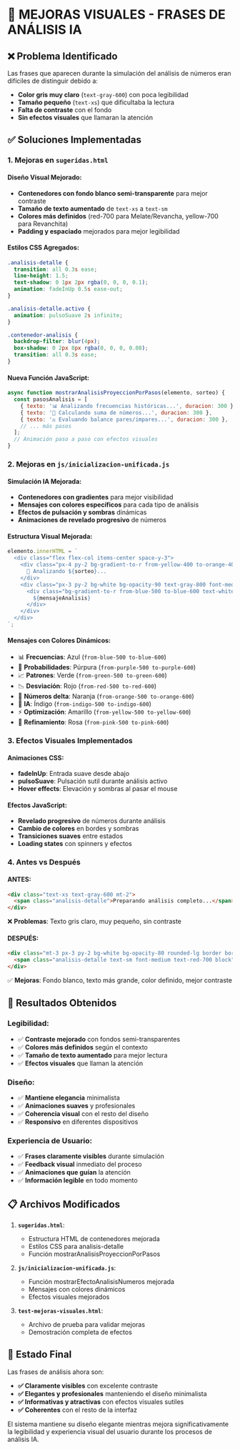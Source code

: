 # 🎨 MEJORAS VISUALES - FRASES DE ANÁLISIS IA

## ❌ Problema Identificado
Las frases que aparecen durante la simulación del análisis de números eran difíciles de distinguir debido a:
- **Color gris muy claro** (`text-gray-600`) con poca legibilidad
- **Tamaño pequeño** (`text-xs`) que dificultaba la lectura
- **Falta de contraste** con el fondo
- **Sin efectos visuales** que llamaran la atención

## ✅ Soluciones Implementadas

### 1. **Mejoras en `sugeridas.html`**

#### Diseño Visual Mejorado:
- **Contenedores con fondo blanco semi-transparente** para mejor contraste
- **Tamaño de texto aumentado** de `text-xs` a `text-sm`
- **Colores más definidos** (red-700 para Melate/Revancha, yellow-700 para Revanchita)
- **Padding y espaciado** mejorados para mejor legibilidad

#### Estilos CSS Agregados:
```css
.analisis-detalle {
  transition: all 0.3s ease;
  line-height: 1.5;
  text-shadow: 0 1px 2px rgba(0, 0, 0, 0.1);
  animation: fadeInUp 0.5s ease-out;
}

.analisis-detalle.activo {
  animation: pulsoSuave 2s infinite;
}

.contenedor-analisis {
  backdrop-filter: blur(4px);
  box-shadow: 0 2px 8px rgba(0, 0, 0, 0.08);
  transition: all 0.3s ease;
}
```

#### Nueva Función JavaScript:
```javascript
async function mostrarAnalisisProyeccionPorPasos(elemento, sorteo) {
  const pasosAnalisis = [
    { texto: '📊 Analizando frecuencias históricas...', duracion: 300 },
    { texto: '🔢 Calculando suma de números...', duracion: 300 },
    { texto: '⚖️ Evaluando balance pares/impares...', duracion: 300 },
    // ... más pasos
  ];
  // Animación paso a paso con efectos visuales
}
```

### 2. **Mejoras en `js/inicializacion-unificada.js`**

#### Simulación IA Mejorada:
- **Contenedores con gradientes** para mejor visibilidad
- **Mensajes con colores específicos** para cada tipo de análisis
- **Efectos de pulsación y sombras** dinámicas
- **Animaciones de revelado progresivo** de números

#### Estructura Visual Mejorada:
```javascript
elemento.innerHTML = `
  <div class="flex flex-col items-center space-y-3">
    <div class="px-4 py-2 bg-gradient-to-r from-yellow-400 to-orange-400 text-gray-900 font-semibold rounded-lg shadow-lg">
      🤖 Analizando ${sorteo}...
    </div>
    <div class="px-3 py-2 bg-white bg-opacity-90 text-gray-800 font-medium rounded-lg shadow-md">
      <div class="bg-gradient-to-r from-blue-500 to-blue-600 text-white px-4 py-2 rounded-lg font-semibold">
        ${mensajeAnalisis}
      </div>
    </div>
  </div>
`;
```

#### Mensajes con Colores Dinámicos:
- 📊 **Frecuencias**: Azul (`from-blue-500 to-blue-600`)
- 🔢 **Probabilidades**: Púrpura (`from-purple-500 to-purple-600`)
- 📈 **Patrones**: Verde (`from-green-500 to-green-600`)
- 📉 **Desviación**: Rojo (`from-red-500 to-red-600`)
- 🔄 **Números delta**: Naranja (`from-orange-500 to-orange-600`)
- 🤖 **IA**: Índigo (`from-indigo-500 to-indigo-600`)
- ⚡ **Optimización**: Amarillo (`from-yellow-500 to-yellow-600`)
- 🎯 **Refinamiento**: Rosa (`from-pink-500 to-pink-600`)

### 3. **Efectos Visuales Implementados**

#### Animaciones CSS:
- **fadeInUp**: Entrada suave desde abajo
- **pulsoSuave**: Pulsación sutil durante análisis activo
- **Hover effects**: Elevación y sombras al pasar el mouse

#### Efectos JavaScript:
- **Revelado progresivo** de números durante análisis
- **Cambio de colores** en bordes y sombras
- **Transiciones suaves** entre estados
- **Loading states** con spinners y efectos

### 4. **Antes vs Después**

#### ANTES:
```html
<div class="text-xs text-gray-600 mt-2">
  <span class="analisis-detalle">Preparando análisis completo...</span>
</div>
```
❌ **Problemas**: Texto gris claro, muy pequeño, sin contraste

#### DESPUÉS:
```html
<div class="mt-3 px-3 py-2 bg-white bg-opacity-80 rounded-lg border border-red-200 contenedor-analisis">
  <span class="analisis-detalle text-sm font-medium text-red-700 block">Preparando análisis completo...</span>
</div>
```
✅ **Mejoras**: Fondo blanco, texto más grande, color definido, mejor contraste

## 🎯 Resultados Obtenidos

### Legibilidad:
- ✅ **Contraste mejorado** con fondos semi-transparentes
- ✅ **Colores más definidos** según el contexto
- ✅ **Tamaño de texto aumentado** para mejor lectura
- ✅ **Efectos visuales** que llaman la atención

### Diseño:
- ✅ **Mantiene elegancia** minimalista
- ✅ **Animaciones suaves** y profesionales
- ✅ **Coherencia visual** con el resto del diseño
- ✅ **Responsivo** en diferentes dispositivos

### Experiencia de Usuario:
- ✅ **Frases claramente visibles** durante simulación
- ✅ **Feedback visual** inmediato del proceso
- ✅ **Animaciones que guían** la atención
- ✅ **Información legible** en todo momento

## 📋 Archivos Modificados

1. **`sugeridas.html`**:
   - Estructura HTML de contenedores mejorada
   - Estilos CSS para analisis-detalle
   - Función mostrarAnalisisProyeccionPorPasos

2. **`js/inicializacion-unificada.js`**:
   - Función mostrarEfectoAnalisisNumeros mejorada
   - Mensajes con colores dinámicos
   - Efectos visuales mejorados

3. **`test-mejoras-visuales.html`**:
   - Archivo de prueba para validar mejoras
   - Demostración completa de efectos

## 🚀 Estado Final

Las frases de análisis ahora son:
- **✅ Claramente visibles** con excelente contraste
- **✅ Elegantes y profesionales** manteniendo el diseño minimalista
- **✅ Informativas y atractivas** con efectos visuales sutiles
- **✅ Coherentes** con el resto de la interfaz

El sistema mantiene su diseño elegante mientras mejora significativamente la legibilidad y experiencia visual del usuario durante los procesos de análisis IA.
